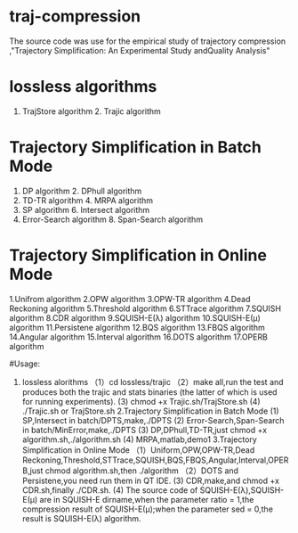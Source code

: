# traj-compression
The source code was use for the empirical study of trajectory compression ,"Trajectory Simplification: An Experimental Study andQuality Analysis"
# lossless algorithms
   1. TrajStore algorithm    2. Trajic algorithm

# Trajectory Simplification in Batch Mode
   1. DP algorithm           2. DPhull algorithm 
   3. TD-TR algorithm        4. MRPA algorithm 
   5. SP algorithm           6. Intersect algorithm
   7. Error-Search algorithm 8. Span-Search algorithm

# Trajectory Simplification in Online Mode
  1.Unifrom algorithm        2.OPW algorithm
  3.OPW-TR algorithm         4.Dead Reckoning algorithm
  5.Threshold algorithm      6.STTrace algorithm
  7.SQUISH algorithm         8.CDR algorithm
  9.SQUISH-E(λ) algorithm    10.SQUISH-E(μ) algorithm 
  11.Persistene algorithm    12.BQS algorithm
  13.FBQS algorithm          14.Angular algorithm
  15.Interval algorithm      16.DOTS algorithm
  17.OPERB algorithm
  
#Usage: 
  1. lossless alorithms
     （1）cd lossless/trajic
     （2）make all,run the test and produces both the trajic and stats binaries (the latter of which is used for running experiments).
      (3) chmod +x Trajic.sh/TrajStore.sh
      (4) ./Trajic.sh or TrajStore.sh
  2.Trajectory Simplification in Batch Mode
      (1) SP,Intersect in batch/DPTS,make,./DPTS
      (2) Error-Search,Span-Search in batch/MinError,make,./DPTS
      (3) DP,DPhull,TD-TR,just chmod +x algorithm.sh,./algorithm.sh
      (4) MRPA,matlab,demo1
  3.Trajectory Simplification in Online Mode
     （1）Uniform,OPW,OPW-TR,Dead Reckoning,Threshold,STTrace,SQUISH,BQS,FBQS,Angular,Interval,OPERB,just chmod algorithm.sh,then ./algorithm
     （2）DOTS and Persistene,you need run them in QT IDE.
      (3) CDR,make,and chmod +x CDR.sh,finally ./CDR.sh.
      (4) The source code of SQUISH-E(λ),SQUISH-E(μ) are in SQUISH-E dirname,when the parameter ratio = 1,the compression result of SQUISH-E(μ);when the parameter sed = 0,the result is SQUISH-E(λ) algorithm.

